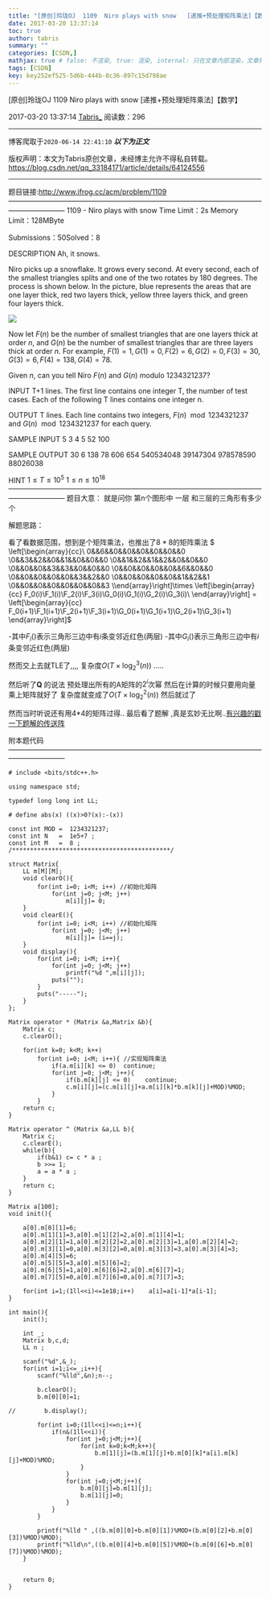 ```yaml
---
title: "[原创]玲珑OJ  1109  Niro plays with snow   [递推+预处理矩阵乘法]【数学】"
date: 2017-03-20 13:37:14
toc: true
author: tabris
summary: ""
categories: [CSDN,]
mathjax: true # false: 不渲染, true: 渲染, internal: 只在文章内部渲染，文章列表中不渲染
tags: [CSDN]
key: key252ef525-5d6b-444b-8c36-897c15d798ae
---
```


[原创]玲珑OJ  1109  Niro plays with snow   [递推+预处理矩阵乘法]【数学】

2017-03-20 13:37:14  [Tabris_](https://me.csdn.net/qq_33184171) 阅读数：296

---

博客爬取于`2020-06-14 22:41:10`
***以下为正文***

版权声明：本文为Tabris原创文章，未经博主允许不得私自转载。
https://blog.csdn.net/qq_33184171/article/details/64124556

<!-- more -->

---

题目链接:http://www.ifrog.cc/acm/problem/1109
————————————————————————————————————————————
1109 - Niro plays with snow
Time Limit：2s Memory Limit：128MByte

Submissions：50Solved：8

DESCRIPTION
Ah, it snows.

Niro picks up a snowflake. It grows every second. At every second, each of the smallest triangles splits and one of the two rotates by 180 degrees. The process is shown below. In the picture, blue represents the areas that are one layer thick, red two layers thick, yellow three layers thick, and green four layers thick.

![](http://www.ifrog.cc/uploads/2017/12d3.png)

Now let $F(n)$ be the number of smallest triangles that are one layers thick at order $n$, and $G(n)$ be the number of smallest triangles thar are three layers thick at order  $n$. For example, $F(1) = 1, G(1) = 0, F(2) = 6, G(2) = 0, F(3) = 30, G(3) = 6, F(4) = 138, G(4) = 78.$

Given $n$, can you tell Niro $F(n)$ and $G(n)$ modulo 1234321237?

INPUT
T+1 lines.
The first line contains one integer T, the number of test cases.
Each of the following T lines contains one integer n.

OUTPUT
T lines.
Each line contains two integers, $F(n) \mod 1234321237$ and $G(n) \mod 1234321237$ for each query.

SAMPLE INPUT
5
3
4
5
52
100

SAMPLE OUTPUT
30 6
138 78
606 654
540534048 39147304
978578590 88026038

HINT
$1≤T≤10^5$
$1≤n≤10^18$
————————————————————————————————————————————
题目大意：
就是问你 第n个图形中 一层 和三层的三角形有多少个


解题思路：

看了看数据范围，想到是个矩阵乘法，也推出了$8*8$的矩阵乘法
$ \left[\begin{array}{cc}\ 0&&6&&0&&0&&0&&0&&0&&0 \\0&&3&&2&&0&&1&&0&&0&&0 \\0&&1&&2&&1&&2&&0&&0&&0 \\0&&0&&0&&3&&3&&0&&0&&0 \\0&&0&&0&&0&&0&&6&&0&&0 \\0&&0&&0&&0&&0&&3&&2&&0 \\0&&0&&0&&0&&0&&1&&2&&1 \\0&&0&&0&&0&&0&&0&&0&&3 \\\end{array}\right]\times \left[\begin{array}{cc} F_0(i)\\F_1(i)\\F_2(i)\\F_3(i)\\G_0(i)\\G_1(i)\\G_2(i)\\G_3(i)\\  \end{array}\right] =  \left[\begin{array}{cc} F_0(i+1)\\F_1(i+1)\\F_2(i+1)\\F_3(i+1)\\G_0(i+1)\\G_1(i+1)\\G_2(i+1)\\G_3(i+1)  \end{array}\right]$

-其中$F_i()$表示三角形三边中有$i$条变邻近红色(两层)
-其中$G_i()$表示三角形三边中有$i$条变邻近红色(两层)


然而交上去就TLE了,,,,
复杂度$O(T\times \log_2^{3}(n))$  .....


然后听了**Q** 的说法 预处理出所有的A矩阵的$2^i$次幂 然后在计算的时候只要用向量乘上矩阵就好了 复杂度就变成了$O(T\times \log_2^{2}(n))$  然后就过了

然而当时听说还有用4*4的矩阵过得..
最后看了题解 ,真是玄妙无比啊..[有兴趣的戳一下题解的传送阵](http://www.ifrog.cc/acm/solution/17)



附本题代码
————————————————————————————————————————————
```
# include <bits/stdc++.h>

using namespace std;

typedef long long int LL;

# define abs(x) ((x)>0?(x):-(x))

const int MOD =  1234321237;
const int N   =  1e5+7 ;
const int M   =  8 ;
/********************************************/

struct Matrix{
    LL m[M][M];
    void clearO(){
        for(int i=0; i<M; i++) //初始化矩阵
            for(int j=0; j<M; j++)
                m[i][j]= 0;
    }
    void clearE(){
        for(int i=0; i<M; i++) //初始化矩阵
            for(int j=0; j<M; j++)
                m[i][j]= (i==j);
    }
    void display(){
        for(int i=0; i<M; i++){
            for(int j=0; j<M; j++)
                printf("%d ",m[i][j]);
            puts("");
        }
        puts("-----");
    }
};

Matrix operator * (Matrix &a,Matrix &b){
    Matrix c;
    c.clearO();

    for(int k=0; k<M; k++)
        for(int i=0; i<M; i++){ //实现矩阵乘法
            if(a.m[i][k] <= 0)  continue;
            for(int j=0; j<M; j++){
                if(b.m[k][j] <= 0)    continue;
                c.m[i][j]=(c.m[i][j]+a.m[i][k]*b.m[k][j]+MOD)%MOD;
            }
        }
    return c;
}

Matrix operator ^ (Matrix &a,LL b){
    Matrix c;
    c.clearE();
    while(b){
        if(b&1) c= c * a ;
        b >>= 1;
        a = a * a ;
    }
    return c;
}

Matrix a[100];
void init(){

    a[0].m[0][1]=6;
    a[0].m[1][1]=3,a[0].m[1][2]=2,a[0].m[1][4]=1;
    a[0].m[2][1]=1,a[0].m[2][2]=2,a[0].m[2][3]=1,a[0].m[2][4]=2;
    a[0].m[3][1]=0,a[0].m[3][2]=0,a[0].m[3][3]=3,a[0].m[3][4]=3;
    a[0].m[4][5]=6;
    a[0].m[5][5]=3,a[0].m[5][6]=2;
    a[0].m[6][5]=1,a[0].m[6][6]=2,a[0].m[6][7]=1;
    a[0].m[7][5]=0,a[0].m[7][6]=0,a[0].m[7][7]=3;

    for(int i=1;(1ll<<i)<=1e18;i++)    a[i]=a[i-1]*a[i-1];
}

int main(){
    init();

    int _;
    Matrix b,c,d;
    LL n ;

    scanf("%d",&_);
    for(int i=1;i<=_;i++){
        scanf("%lld",&n);n--;

        b.clearO();
        b.m[0][0]=1;

//        b.display();

        for(int i=0;(1ll<<i)<=n;i++){
            if(n&(1ll<<i)){
                for(int j=0;j<M;j++){
                    for(int k=0;k<M;k++){
                        b.m[1][j]=(b.m[1][j]+b.m[0][k]*a[i].m[k][j]+MOD)%MOD;
                    }
                }
                for(int j=0;j<M;j++){
                    b.m[0][j]=b.m[1][j];
                    b.m[1][j]=0;
                }
            }
        }

        printf("%lld " ,((b.m[0][0]+b.m[0][1])%MOD+(b.m[0][2]+b.m[0][3])%MOD)%MOD);
        printf("%lld\n",((b.m[0][4]+b.m[0][5])%MOD+(b.m[0][6]+b.m[0][7])%MOD)%MOD);
    }


    return 0;
}

```

